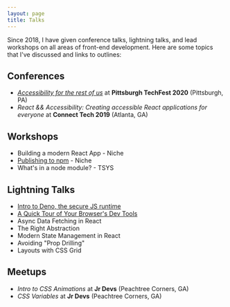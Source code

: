```yaml
---
layout: page
title: Talks
---
```


Since 2018, I have given conference talks, lightning talks, and lead workshops on all areas of front-end development. Here are some topics that I've discussed and links to outlines:

## Conferences

- [_Accessibility for the rest of us_](./accessibility-for-the-rest-of-us) at **Pittsburgh TechFest 2020** (Pittsburgh, PA)
- _React && Accessibility: Creating accessible React applications for everyone_ at **Connect Tech 2019** (Atlanta, GA)

## Workshops

- Building a modern React App - Niche
- [Publishing to npm](./outlines/publishing-to-npm) - Niche
- What's in a node module? - TSYS

## Lightning Talks

- [Intro to Deno, the secure JS runtime](./outlines/intro-to-deno)
- [A Quick Tour of Your Browser's Dev Tools](./outlines/tour-browser-dev-tools)
- Async Data Fetching in React
- The Right Abstraction
- Modern State Management in React
- Avoiding "Prop Drilling"
- Layouts with CSS Grid

## Meetups

- _Intro to CSS Animations_ at **Jr Devs** (Peachtree Corners, GA)
- _CSS Variables_ at **Jr Devs** (Peachtree Corners, GA)
